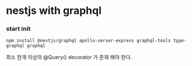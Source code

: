 # nestjs with graphql

### start init
`npm install @nestjs/graphql apollo-server-express graphql-tools type-graphql graphql`

최소 한개 이상의 @Query() decorator 가 존재 해야 한다.

